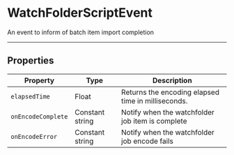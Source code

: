 # WatchFolderScriptEvent

An event to inform of batch item import completion

---

## Properties

|      Property      |      Type       |                    Description                     |
| ------------------ | --------------- | -------------------------------------------------- |
| `elapsedTime`      | Float           | Returns the encoding elapsed time in milliseconds. |
| `onEncodeComplete` | Constant string | Notify when the watchfolder job item is complete   |
| `onEncodeError`    | Constant string | Notify when the watchfolder job encode fails       |
